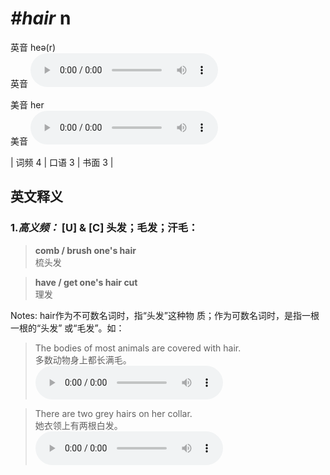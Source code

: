 # ***\#hair*** n
英音 heə(r)  
英音
<audio src="./media/hair-B.aac" controls="controls"></audio>

美音 her  
美音
<audio src="./media/hair.aac" controls="controls"></audio>



| 词频 4 | 口语 3 | 书面 3 |  

英文释义
---
### 1.*高义频：* **[U] & [C] 头发；毛发；汗毛：**  

 > **comb / brush one's hair**  
 > 梳头发    

 > **have / get one's hair cut**  
 > 理发    

Notes: hair作为不可数名词时，指“头发”这种物 质；作为可数名词时，是指一根一根的“头发” 或“毛发”。如：  
 > The bodies of most animals are covered with hair.   
 > 多数动物身上都长满毛。    
<audio src="./media/hair-1.aac" controls="controls"></audio>

 > There are two grey hairs on her collar.   
 > 她衣领上有两根白发。    
<audio src="./media/hair-2.aac" controls="controls"></audio>


